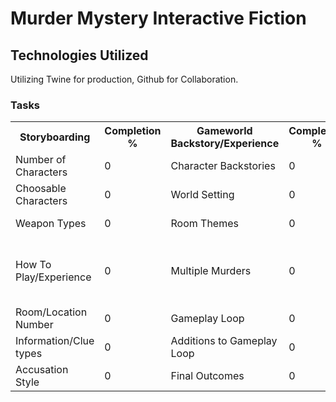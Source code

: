 # Murder Mystery Interactive Fiction
## Technologies Utilized
Utilizing Twine for production, Github for Collaboration.

### Tasks 
<html>
<body>

<table style="width:100%">
  <tr>
    <th>Storyboarding</th> 
    <th>Completion %</th>
    <th>Gameworld Backstory/Experience</th> 
    <th>Completion %</th>
    <th>Stretch Goals</th>
    <th>Completion %</th>
  </tr>
  <tr>
    <td>Number of Characters</td>
    <td>0</td>
    <td>Character Backstories</td>
    <td>0</td>
    <td>Playable Murderer</td>
    <td>0</td>
  </tr>
  <tr>
    <td>Choosable Characters</td>
    <td>0</td>
    <td>World Setting</td>
    <td>0</td>
    <td>Run Away option</td>
    <td>0</td>
  </tr>
  <tr>
    <td>Weapon Types</td>
    <td>0</td>
    <td>Room Themes</td>
    <td>0</td>
    <td>Persistent Timer</td>
    <td>0</td>
  </tr>
  <tr>
    <td>How To Play/Experience</td>
    <td>0</td>
    <td>Multiple Murders</td>
    <td>0</td>
    <td>Player dies at certain Timer value</td>
    <td>0</td>
  </tr>
  <tr>
    <td>Room/Location Number</td>
    <td>0</td>
    <td>Gameplay Loop</td>
    <td>0</td>
  </tr>
  <tr>
    <td>Information/Clue types</td>
    <td>0</td>
    <td>Additions to Gameplay Loop</td>
    <td>0</td>
  </tr>
  <tr>
    <td>Accusation Style</td>
    <td>0</td>
    <td>Final Outcomes</td>
    <td>0</td>
  </tr>
</table>

</body>
</html>
